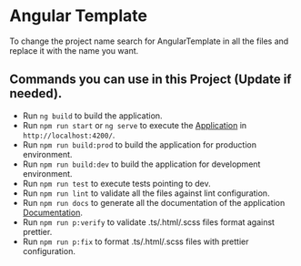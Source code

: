 # Angular Template

To change the project name search for AngularTemplate in all the files and replace it with the name you want.

## Commands you can use in this Project (Update if needed).

- Run `ng build` to build the application.
- Run `npm run start` or `ng serve` to execute the [Application](http://localhost:4200/) in `http://localhost:4200/`.
- Run `npm run build:prod` to build the application for production environment.
- Run `npm run build:dev` to build the application for development environment.
- Run `npm run test` to execute tests pointing to dev.
- Run `npm run lint` to validate all the files against lint configuration.
- Run `npm run docs` to generate all the documentation of the application [Documentation](http://127.0.0.1:4300/index.html).
- Run `npm run p:verify` to validate .ts/.html/.scss files format against prettier.
- Run `npm run p:fix` to format .ts/.html/.scss files with prettier configuration.
